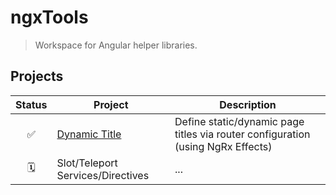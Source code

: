 # ngxTools

> Workspace for Angular helper libraries.

## Projects

| Status | Project                               | Description                                                                     |
| :----: | ------------------------------------- | ------------------------------------------------------------------------------- |
|   ✅   | [Dynamic Title](./libs/dynamic-title) | Define static/dynamic page titles via router configuration (using NgRx Effects) |
|   🗓️   | Slot/Teleport Services/Directives     | ...                                                                             |

